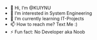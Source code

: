 - 👋 Hi, I’m @KUIYNU
- 👀 I’m interested in System Engineering
- 🌱 I’m currently learning IT-Projects 
- 📫 How to reach me? Text Me :) 
- ⚡ Fun fact: No Developer aka Noob 

<!---
KUIYNU/KUIYNU is a ✨ special ✨ repository because its `README.md` (this file) appears on your GitHub profile.
You can click the Preview link to take a look at your changes.
--->
